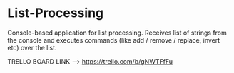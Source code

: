 # List-Processing
Console-based application for list processing. Receives list of strings from the console and executes commands (like add / remove / replace, invert etc) over the list.

TRELLO BOARD LINK --> https://trello.com/b/gNWTFfFu 
